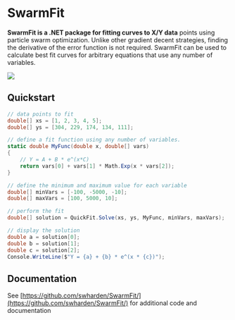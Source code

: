 # SwarmFit

**SwarmFit is a .NET package for fitting curves to X/Y data** points using particle swarm optimization. Unlike other gradient decent strategies, finding the derivative of the error function is not required. SwarmFit can be used to calculate best fit curves for arbitrary equations that use any number of variables.

![](https://raw.githubusercontent.com/swharden/SwarmFit/main/dev/example1.png)

## Quickstart

```cs
// data points to fit
double[] xs = [1, 2, 3, 4, 5];
double[] ys = [304, 229, 174, 134, 111];

// define a fit function using any number of variables.
static double MyFunc(double x, double[] vars)
{
    // Y = A + B * e^(x*C)
    return vars[0] + vars[1] * Math.Exp(x * vars[2]);
}

// define the minimum and maximum value for each variable
double[] minVars = [-100, -5000, -10];
double[] maxVars = [100, 5000, 10];

// perform the fit
double[] solution = QuickFit.Solve(xs, ys, MyFunc, minVars, maxVars);

// display the solution
double a = solution[0];
double b = solution[1];
double c = solution[2];
Console.WriteLine($"Y = {a} + {b} * e^(x * {c})");
```

## Documentation

See [https://github.com/swharden/SwarmFit/](https://github.com/swharden/SwarmFit/) for additional code and documentation